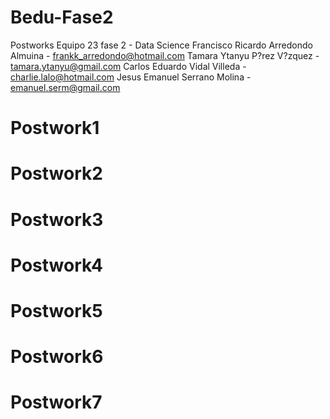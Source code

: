 # Bedu-Fase2
Postworks Equipo 23 fase 2 - Data Science
Francisco Ricardo Arredondo Almuina - frankk_arredondo@hotmail.com
Tamara Ytanyu P?rez V?zquez - tamara.ytanyu@gmail.com
Carlos Eduardo Vidal Villeda - charlie.lalo@hotmail.com
Jesus Emanuel Serrano Molina - emanuel.serm@gmail.com

# Postwork1 </br>
# Postwork2 </br>
# Postwork3
# Postwork4
# Postwork5
# Postwork6
# Postwork7
